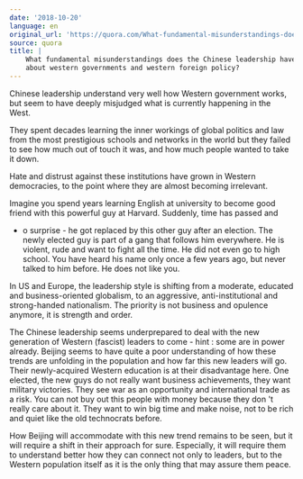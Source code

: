 ```yaml
---
date: '2018-10-20'
language: en
original_url: 'https://quora.com/What-fundamental-misunderstandings-does-the-Chinese-leadership-have-about-western-governments-and-western-foreign-policy/answer/Clément-Renaud'
source: quora
title: |
    What fundamental misunderstandings does the Chinese leadership have
    about western governments and western foreign policy?
---
```


Chinese leadership understand very well how Western government works,
but seem to have deeply misjudged what is currently happening in the
West.

They spent decades learning the inner workings of global politics and
law from the most prestigious schools and networks in the world but they
failed to see how much out of touch it was, and how much people wanted
to take it down.

Hate and distrust against these institutions have grown in Western
democracies, to the point where they are almost becoming irrelevant.

Imagine you spend years learning English at university to become good
friend with this powerful guy at Harvard. Suddenly, time has passed and
- o surprise - he got replaced by this other guy after an election. The
newly elected guy is part of a gang that follows him everywhere. He is
violent, rude and want to fight all the time. He did not even go to high
school. You have heard his name only once a few years ago, but never
talked to him before. He does not like you.

In US and Europe, the leadership style is shifting from a moderate,
educated and business-oriented globalism, to an aggressive,
anti-institutional and strong-handed nationalism. The priority is not
business and opulence anymore, it is strength and order.

The Chinese leadership seems underprepared to deal with the new
generation of Western (fascist) leaders to come - hint : some are in
power already. Beijing seems to have quite a poor understanding of how
these trends are unfolding in the population and how far this new
leaders will go. Their newly-acquired Western education is at their
disadvantage here. One elected, the new guys do not really want business
achievements, they want military victories. They see war as an
opportunity and international trade as a risk. You can not buy out this
people with money because they don 't really care about it. They want to
win big time and make noise, not to be rich and quiet like the old
technocrats before.

How Beijing will accommodate with this new trend remains to be seen, but
it will require a shift in their approach for sure. Especially, it will
require them to understand better how they can connect not only to
leaders, but to the Western population itself as it is the only thing
that may assure them peace.
